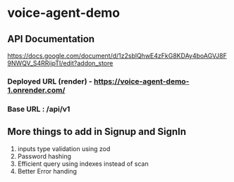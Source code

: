 ﻿# voice-agent-demo

## API Documentation

https://docs.google.com/document/d/1z2sblQhwE4zFkG8KDAy4boAGVJ8F9NWQV_S4RRijpTI/edit?addon_store

### Deployed URL (render) - https://voice-agent-demo-1.onrender.com/
### Base URL : /api/v1


## More things to add in Signup and SignIn

1. inputs type validation using zod
1. Password hashing
1. Efficient query using indexes instead of scan
1. Better Error handing
